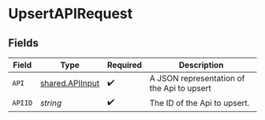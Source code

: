 # UpsertAPIRequest


## Fields

| Field                                                     | Type                                                      | Required                                                  | Description                                               |
| --------------------------------------------------------- | --------------------------------------------------------- | --------------------------------------------------------- | --------------------------------------------------------- |
| `API`                                                     | [shared.APIInput](../../../pkg/models/shared/apiinput.md) | :heavy_check_mark:                                        | A JSON representation of the Api to upsert                |
| `APIID`                                                   | *string*                                                  | :heavy_check_mark:                                        | The ID of the Api to upsert.                              |